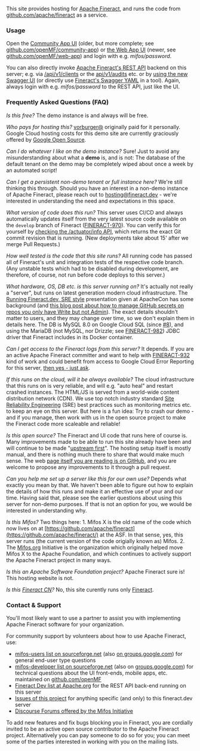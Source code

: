 This site provides hosting for [Apache Fineract](https://fineract.apache.org), and runs the code from [github.com/apache/fineract](https://github.com/apache/fineract/) as a service.

### Usage

Open the [Community App UI](https://openmf.github.io/community-app?baseApiUrl=https://demo.fineract.dev&tenantIdentifier=default) (older, but more complete; see [github.com/openMF/community-app](https://github.com/openMF/community-app)) or [the Web App UI](https://openmf.github.io/web-app/) (newer, see [github.com/openMF/web-app](https://github.com/openMF/web-app/)) and login with e.g. _mifos/password_.

You can also directly invoke [Apache Fineract's REST API](https://demo.fineract.dev/fineract-provider/api-docs/apiLive.htm) backend on this server; e.g. via [/api/v1/clients](https://demo.fineract.dev/fineract-provider/api/v1/clients?tenantIdentifier=default) or the [api/v1/audits](https://demo.fineract.dev/fineract-provider/api/v1/audits?tenantIdentifier=default) etc. or by [using the new Swagger UI](https://demo.fineract.dev/fineract-provider/swagger-ui/index.html) (or directly use [Fineract's Swagger YAML](https://demo.fineract.dev/fineract-provider/swagger-ui/fineract.yaml) in a tool).  Again, always login with e.g. _mifos/password_ to the REST API, just like the UI.


### Frequently Asked Questions (FAQ)

*Is this free?*  The demo instance is and always will be free.

*Who pays for hosting this?*  [vorburger@](https://github.com/vorburger) originally paid for it personally.  Google Cloud hosting costs for this demo site are currently graciously offered by [Google Open Source](https://opensource.google/).

*Can I do whatever I like on the demo instance?*  Sure! Just to avoid any misunderstanding about what a **demo** is, and is not: The database of the default tenant on the demo may be completely wiped about once a week by an automated script!

*Can I get a persistent non-demo tenant or full instance here?*  We're still thinking this through.  Should you have an interest in a non-demo instance of Apache Fineract, please reach out to [hosting@fineract.dev](mailto:hosting@fineract.dev?subject=[www.fineract.dev]) - we're interested in understanding the need and expectations in this space.

*What version of code does this run?*  This server uses CI/CD and always automatically updates itself from the very latest source code available on the `develop` branch of Fineract ([FINERACT-970](https://issues.apache.org/jira/browse/FINERACT-970)).  You can verify this for yourself by [checking the /actuator/info API](https://demo.fineract.dev/fineract-provider/actuator/info), which returns the exact Git commit revision that is running.  (New deployments take about 15' after we merge Pull Requests.)

*How well tested is the code that this site runs?*  All running code has passed all of Fineract's unit and integration tests of the respective code branch.  (Any unstable tests which had to be disabled during development, are therefore, of course, not run before code deploys to this server.)

*What hardware, OS, DB etc. is this server running on?*  It's actually not really a "server", but runs on latest generation modern cloud infrastructure.  The [Running Fineract.dev, SRE style](https://docs.google.com/presentation/d/1-VP4bNkc5kZ3B0yme_vYLiY1qpswnfz8ainnX5fp3l8/) presentation given at ApacheCon has some background (and [this blog post about how to manage GitHub secrets on repos you only have Write but not Admin](http://blog2.vorburger.ch/2020/05/fineractdev-cicd-from-github-to-google.html)). The exact details shouldn't matter to users, and they may change over time, so we don't explain them in details here.  The DB is MySQL 8.0 on Google Cloud SQL (since [#8](https://github.com/vorburger/www.fineract.dev/issues/8)), and using the MariaDB (not MySQL, nor Drizzle; see [FINERACT-982](https://issues.apache.org/jira/browse/FINERACT-982)) JDBC driver that Fineract includes in its Docker container.

*Can I get access to the Fineract logs from this server?* It depends. If you are an active Apache Fineract committer and want to help with [FINERACT-932](https://issues.apache.org/jira/browse/FINERACT-932) kind of work and could benefit from access to Google Cloud Error Reporting for this server, [then yes - just ask](https://github.com/vorburger/www.fineract.dev/issues/9).

*If this runs on the cloud, will it be always available?*  The cloud infrastructure  that this runs on is very reliable, and will e.g. "auto heal" and restart crashed instances.  The HTML/JS is served from a world-wide content distribution network (CDN).  We use top notch industry standard [Site Reliability Engineering](https://landing.google.com/sre/books/) (SRE) best practices such as monitoring metrics etc. to keep an eye on this server.  But here is a fun idea: Try to crash our demo - and if you manage, then work with us in the open source project to make the Fineract code more scaleable and reliable!

*Is this open source?*  The Fineract and UI code that runs here of course is.
Many improvements made to be able to run this site already have been and will continue to be made "[upstream first](https://www.youtube.com/watch?v=PQloi5Z-0rQ)".  The hosting setup itself is mostly manual, and there is nothing much there to share that would make much sense.  The web [page itself you are reading is on GitHub](https://github.com/vorburger/www.fineract.dev/blob/master/README.md), and you are welcome to propose any improvements to it through a pull request.

*Can you help me set up a server like this for our own use?*  Depends what exactly you mean by that.  We haven't been able to figure out how to explain the details of how this runs and make it an effective use of your and our time.  Having said that, please see the earlier questions about using this server for non-demo purposes.  If that is not an option for you, we would be interested in understanding why.

*Is this Mifos?*  Two things here:  1. Mifos X is the old name of the code which now lives on at [https://github.com/apache/fineract](https://github.com/apache/fineract/)  at the ASF. In that sense, yes, this server runs (the current version of the code origially known as) Mifos.  2. The [Mifos.org](https://mifos.org) Initiative is the organization which originally helped move Mifos X to the Apache Foundation, and which continues to actively support the Apache Fineract project in many ways.

*Is this an Apache Software Foundation project?* Apache Fineract sure is! This hosting website is not.

*Is this [Fineract CN](https://github.com/search?q=org%3Aapache+fineract-cn&unscoped_q=fineract-cn)?* No, this site curently runs only [Fineract](https://github.com/apache/fineract).


### Contact & Support

You'll most likely want to use a partner to assist you with implementing Apache Fineract software for your organization.

For community support by volunteers about how to use Apache Fineract, use:

* [mifos-users list on sourceforge.net](https://sourceforge.net/projects/mifos/lists/mifos-users) (also [on groups.google.com](https://groups.google.com/forum/#!forum/mifosusers)) for general end-user type questions
* [mifos-developer list on sourceforge.net](https://sourceforge.net/projects/mifos/lists/mifos-developer) (also on [groups.google.com](https://groups.google.com/forum/#!forum/mifosdeveloper)) for technical questions about the UI front-ends, mobile apps, etc. maintained on [github.com/openMF](https://github.com/openMF/)
* [Fineract Dev list at Apache.org](https://fineract.apache.org/) for the REST API back-end running on this server
* [Issues of this project](https://github.com/vorburger/www.fineract.dev/issues) for anything specific (and only) to this fineract.dev server
* [Discourse Forums offered by the Mifos Initiative](https://discourse.mifos.org)

To add new features and fix bugs blocking you in Fineract, you are cordially invited to be an active open source contributor to the Apache Fineract project.  Alternatively you can pay someone to do so for you; you can meet some of the parties interested in working with you on the mailing lists.
